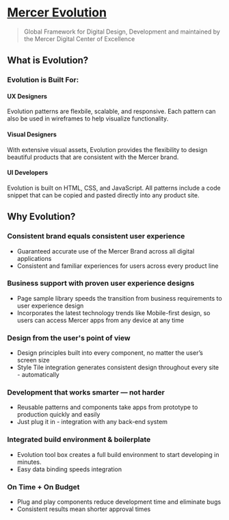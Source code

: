 # [Mercer Evolution](https://evolution.mercer.com)

> Global Framework for Digital Design, Development and maintained by the Mercer Digital Center of Excellence

## What is Evolution?

### Evolution is Built For:

#### UX Designers
Evolution patterns are flexbile, scalable, and responsive. Each pattern can also be used in wireframes to help visualize functionality.

#### Visual Designers
With extensive visual assets, Evolution provides the flexibility to design beautiful products that are consistent with the Mercer brand.

#### UI Developers
Evolution is built on HTML, CSS, and JavaScript. All patterns include a code snippet that can be copied and pasted directly into any product site.

## Why Evolution?

### Consistent brand equals consistent user experience
- Guaranteed accurate use of the Mercer Brand across all digital applications
- Consistent and familiar experiences for users across every product line

### Business support with proven user experience designs
- Page sample library speeds the transition from business requirements to user experience design
- Incorporates the latest technology trends like Mobile-first design, so users can access Mercer apps from any device at any time

### Design from the user's point of view
- Design principles built into every component, no matter the user’s screen size
- Style Tile integration generates consistent design throughout every site - automatically

### Development that works smarter — not harder
- Reusable patterns and components take apps from prototype to production quickly and easily
- Just plug it in - integration with any back-end system

### Integrated build environment & boilerplate
- Evolution tool box creates a full build environment to start developing in minutes.
- Easy data binding speeds integration

### On Time + On Budget
- Plug and play components reduce development time and eliminate bugs
- Consistent results mean shorter approval times